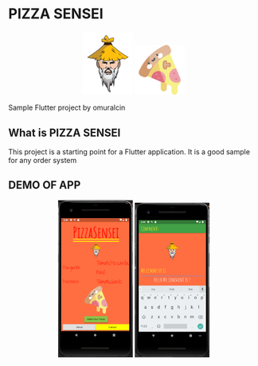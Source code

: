 
# PIZZA SENSEI
<p align="center">
  <img src="https://github.com/omurthy/pizzaSensei/blob/master/images/sensei-logo.png" width="100" title="Sensei">
  <img src="https://github.com/omurthy/pizzaSensei/blob/master/images/pizza.png" width="100" alt="Pizza">
</p>
Sample Flutter project  
by omuralcin

## What is PIZZA SENSEI

This project is a starting point for a Flutter application.
It is a good sample for any order system 
 

## DEMO OF APP

<p align="center">
    <img src="https://github.com/omurthy/pizzaSensei/blob/master/images/home.PNG" width="150" alt="HomeScreen">
    <img src="https://github.com/omurthy/pizzaSensei/blob/master/images/comments.PNG" width="150" alt="CommentScreen">
</p>